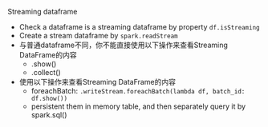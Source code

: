 Streaming dataframe
- Check a dataframe is a streaming dataframe by property `df.isStreaming`
- Create a stream dataframe by `spark.readStream`
- 与普通dataframe不同，你不能直接使用以下操作来查看Streaming DataFrame的内容
  - .show()
  - .collect()
- 使用以下操作来查看Streaming DataFrame的内容
  - foreachBatch: `.writeStream.foreachBatch(lambda df, batch_id: df.show())`
  - persistent them in memory table, and then separately query it by spark.sql() 
  
